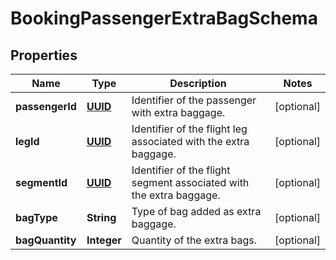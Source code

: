 # BookingPassengerExtraBagSchema

## Properties
Name | Type | Description | Notes
------------ | ------------- | ------------- | -------------
**passengerId** | [**UUID**](UUID.md) | Identifier of the passenger with extra baggage. |  [optional]
**legId** | [**UUID**](UUID.md) | Identifier of the flight leg associated with the extra baggage. |  [optional]
**segmentId** | [**UUID**](UUID.md) | Identifier of the flight segment associated with the extra baggage. |  [optional]
**bagType** | **String** | Type of bag added as extra baggage. |  [optional]
**bagQuantity** | **Integer** | Quantity of the extra bags. |  [optional]
